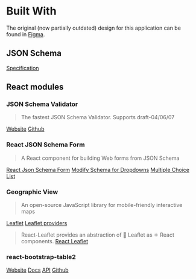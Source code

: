 # Built With

The original (now partially outdated) design for this application can be found in [Figma](https://www.figma.com/file/teuKpmtKdyo0xF0KBVrmU0/Infra-Geo-Ops).

## JSON Schema

[Specification](https://json-schema.org/)

## React modules

### JSON Schema Validator

> The fastest JSON Schema Validator. Supports draft-04/06/07

[Website](https://ajv.js.org)
[Github](https://github.com/epoberezkin/ajv)

### React JSON Schema Form

> A React component for building Web forms from JSON Schema

[React Json Schema Form](https://github.com/rjsf-team/react-jsonschema-form)
[Modify Schema for Dropdowns](https://github.com/rjsf-team/react-jsonschema-form/issues/809)
[Multiple Choice List](https://react-jsonschema-form.readthedocs.io/en/latest/form-customization/#multiple-choice-list)

### Geographic View

> An open-source JavaScript library for mobile-friendly interactive maps

[Leaflet](https://leafletjs.com/)
[Leaflet providers](http://leaflet-extras.github.io/leaflet-providers/preview/)

> React-Leaflet provides an abstraction of 🍃 Leaflet as ⚛️ React components.
[React Leaflet](https://react-leaflet.js.org/)

### react-bootstrap-table2

[Website](https://react-bootstrap-table.github.io/react-bootstrap-table2/)
[Docs](https://react-bootstrap-table.github.io/react-bootstrap-table2/docs/about.html)
[API](https://react-bootstrap-table.github.io/react-bootstrap-table2/docs/table-props.html)
[Github](https://github.com/react-bootstrap-table/react-bootstrap-table2)
